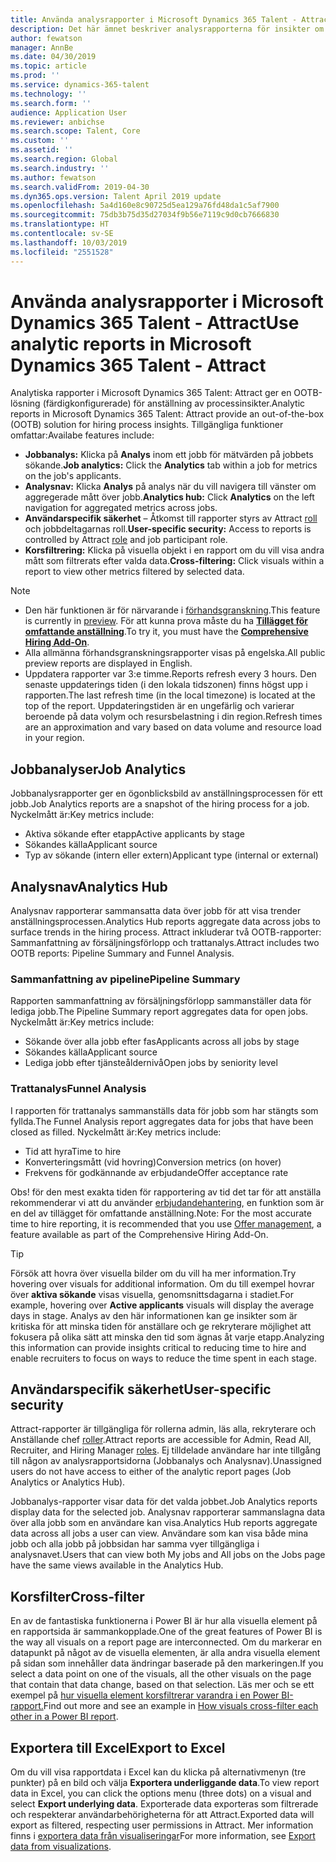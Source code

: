 ```yaml
---
title: Använda analysrapporter i Microsoft Dynamics 365 Talent - Attract
description: Det här ämnet beskriver analysrapporterna för insikter om anställningsprocessen i Microsoft Dynamics 365 Talent - Attract
author: fewatson
manager: AnnBe
ms.date: 04/30/2019
ms.topic: article
ms.prod: ''
ms.service: dynamics-365-talent
ms.technology: ''
ms.search.form: ''
audience: Application User
ms.reviewer: anbichse
ms.search.scope: Talent, Core
ms.custom: ''
ms.assetid: ''
ms.search.region: Global
ms.search.industry: ''
ms.author: fewatson
ms.search.validFrom: 2019-04-30
ms.dyn365.ops.version: Talent April 2019 update
ms.openlocfilehash: 5a4d160e8c90725d5ea129a76fd48da1c5af7900
ms.sourcegitcommit: 75db3b75d35d27034f9b56e7119c9d0cb7666830
ms.translationtype: HT
ms.contentlocale: sv-SE
ms.lasthandoff: 10/03/2019
ms.locfileid: "2551528"
---
```

# <a name="use-analytic-reports-in-microsoft-dynamics-365-talent---attract"></a><span data-ttu-id="08706-103">Använda analysrapporter i Microsoft Dynamics 365 Talent - Attract</span><span class="sxs-lookup"><span data-stu-id="08706-103">Use analytic reports in Microsoft Dynamics 365 Talent - Attract</span></span>

<span data-ttu-id="08706-104">Analytiska rapporter i Microsoft Dynamics 365 Talent: Attract ger en OOTB-lösning (färdigkonfigurerade) för anställning av processinsikter.</span><span class="sxs-lookup"><span data-stu-id="08706-104">Analytic reports in Microsoft Dynamics 365 Talent: Attract provide an out-of-the-box (OOTB) solution for hiring process insights.</span></span> <span data-ttu-id="08706-105">Tillgängliga funktioner omfattar:</span><span class="sxs-lookup"><span data-stu-id="08706-105">Availabe features include:</span></span>

- <span data-ttu-id="08706-106">**Jobbanalys:** Klicka på **Analys** inom ett jobb för mätvärden på jobbets sökande.</span><span class="sxs-lookup"><span data-stu-id="08706-106">**Job analytics:** Click the **Analytics** tab within a job for metrics on the job's applicants.</span></span>
- <span data-ttu-id="08706-107">**Analysnav:** Klicka  **Analys** på analys när du vill navigera till vänster om aggregerade mått över jobb.</span><span class="sxs-lookup"><span data-stu-id="08706-107">**Analytics hub:** Click **Analytics** on the left navigation for aggregated metrics across jobs.</span></span>
- <span data-ttu-id="08706-108">**Användarspecifik säkerhet** – Åtkomst till rapporter styrs av Attract [roll](security-attract.md) och jobbdeltagarnas roll.</span><span class="sxs-lookup"><span data-stu-id="08706-108">**User-specific security:** Access to reports is controlled by Attract [role](security-attract.md) and job participant role.</span></span>
- <span data-ttu-id="08706-109">**Korsfiltrering:** Klicka på visuella objekt i en rapport om du vill visa andra mått som filtrerats efter valda data.</span><span class="sxs-lookup"><span data-stu-id="08706-109">**Cross-filtering:** Click visuals within a report to view other metrics filtered by selected data.</span></span>

>[!NOTE] 
>- <span data-ttu-id="08706-110">Den här funktionen är för närvarande i [förhandsgranskning](access-preview-feature.md).</span><span class="sxs-lookup"><span data-stu-id="08706-110">This feature is currently in [preview](access-preview-feature.md).</span></span> <span data-ttu-id="08706-111">För att kunna prova måste du ha [**Tillägget för omfattande anställning**](attract-comprehensive-hiring.md).</span><span class="sxs-lookup"><span data-stu-id="08706-111">To try it, you must have the [**Comprehensive Hiring Add-On**](attract-comprehensive-hiring.md).</span></span>
>- <span data-ttu-id="08706-112">Alla allmänna förhandsgranskningsrapporter visas på engelska.</span><span class="sxs-lookup"><span data-stu-id="08706-112">All public preview reports are displayed in English.</span></span>
>- <span data-ttu-id="08706-113">Uppdatera rapporter var 3:e timme.</span><span class="sxs-lookup"><span data-stu-id="08706-113">Reports refresh every 3 hours.</span></span> <span data-ttu-id="08706-114">Den senaste uppdaterings tiden (i den lokala tidszonen) finns högst upp i rapporten.</span><span class="sxs-lookup"><span data-stu-id="08706-114">The last refresh time (in the local timezone) is located at the top of the report.</span></span> <span data-ttu-id="08706-115">Uppdateringstiden är en ungefärlig och varierar beroende på data volym och resursbelastning i din region.</span><span class="sxs-lookup"><span data-stu-id="08706-115">Refresh times are an approximation and vary based on data volume and resource load in your region.</span></span>

## <a name="job-analytics"></a><span data-ttu-id="08706-116">Jobbanalyser</span><span class="sxs-lookup"><span data-stu-id="08706-116">Job Analytics</span></span>

<span data-ttu-id="08706-117">Jobbanalysrapporter ger en ögonblicksbild av anställningsprocessen för ett jobb.</span><span class="sxs-lookup"><span data-stu-id="08706-117">Job Analytics reports are a snapshot of the hiring process for a job.</span></span>  <span data-ttu-id="08706-118">Nyckelmått är:</span><span class="sxs-lookup"><span data-stu-id="08706-118">Key metrics include:</span></span>

- <span data-ttu-id="08706-119">Aktiva sökande efter etapp</span><span class="sxs-lookup"><span data-stu-id="08706-119">Active applicants by stage</span></span>
- <span data-ttu-id="08706-120">Sökandes källa</span><span class="sxs-lookup"><span data-stu-id="08706-120">Applicant source</span></span>
- <span data-ttu-id="08706-121">Typ av sökande (intern eller extern)</span><span class="sxs-lookup"><span data-stu-id="08706-121">Applicant type (internal or external)</span></span>

## <a name="analytics-hub"></a><span data-ttu-id="08706-122">Analysnav</span><span class="sxs-lookup"><span data-stu-id="08706-122">Analytics Hub</span></span>

<span data-ttu-id="08706-123">Analysnav rapporterar sammansatta data över jobb för att visa trender anställningsprocessen.</span><span class="sxs-lookup"><span data-stu-id="08706-123">Analytics Hub reports aggregate data across jobs to surface trends in the hiring process.</span></span> <span data-ttu-id="08706-124">Attract inkluderar två OOTB-rapporter: Sammanfattning av försäljningsförlopp och trattanalys.</span><span class="sxs-lookup"><span data-stu-id="08706-124">Attract includes two OOTB reports: Pipeline Summary and Funnel Analysis.</span></span>

### <a name="pipeline-summary"></a><span data-ttu-id="08706-125">Sammanfattning av pipeline</span><span class="sxs-lookup"><span data-stu-id="08706-125">Pipeline Summary</span></span>

<span data-ttu-id="08706-126">Rapporten sammanfattning av försäljningsförlopp sammanställer data för lediga jobb.</span><span class="sxs-lookup"><span data-stu-id="08706-126">The Pipeline Summary report aggregates data for open jobs.</span></span> <span data-ttu-id="08706-127">Nyckelmått är:</span><span class="sxs-lookup"><span data-stu-id="08706-127">Key metrics include:</span></span>

- <span data-ttu-id="08706-128">Sökande över alla jobb efter fas</span><span class="sxs-lookup"><span data-stu-id="08706-128">Applicants across all jobs by stage</span></span>
- <span data-ttu-id="08706-129">Sökandes källa</span><span class="sxs-lookup"><span data-stu-id="08706-129">Applicant source</span></span>
- <span data-ttu-id="08706-130">Lediga jobb efter tjänsteåldernivå</span><span class="sxs-lookup"><span data-stu-id="08706-130">Open jobs by seniority level</span></span>

### <a name="funnel-analysis"></a><span data-ttu-id="08706-131">Trattanalys</span><span class="sxs-lookup"><span data-stu-id="08706-131">Funnel Analysis</span></span>

<span data-ttu-id="08706-132">I rapporten för trattanalys sammanställs data för jobb som har stängts som fyllda.</span><span class="sxs-lookup"><span data-stu-id="08706-132">The Funnel Analysis report aggregates data for jobs that have been closed as filled.</span></span> <span data-ttu-id="08706-133">Nyckelmått är:</span><span class="sxs-lookup"><span data-stu-id="08706-133">Key metrics include:</span></span>

- <span data-ttu-id="08706-134">Tid att hyra</span><span class="sxs-lookup"><span data-stu-id="08706-134">Time to hire</span></span>
- <span data-ttu-id="08706-135">Konverteringsmått (vid hovring)</span><span class="sxs-lookup"><span data-stu-id="08706-135">Conversion metrics (on hover)</span></span>
- <span data-ttu-id="08706-136">Frekvens för godkännande av erbjudande</span><span class="sxs-lookup"><span data-stu-id="08706-136">Offer acceptance rate</span></span>

<span data-ttu-id="08706-137">Obs! för den mest exakta tiden för rapportering av tid det tar för att anställa rekommenderar vi att du använder [erbjudandehantering](offer-setup.md), en funktion som är en del av tillägget för omfattande anställning.</span><span class="sxs-lookup"><span data-stu-id="08706-137">Note: For the most accurate time to hire reporting, it is recommended that you use [Offer management](offer-setup.md), a feature available as part of the Comprehensive Hiring Add-On.</span></span>

>[!TIP] 
><span data-ttu-id="08706-138">Försök att hovra över visuella bilder om du vill ha mer information.</span><span class="sxs-lookup"><span data-stu-id="08706-138">Try hovering over visuals for additional information.</span></span> <span data-ttu-id="08706-139">Om du till exempel hovrar över **aktiva sökande** visas visuella, genomsnittsdagarna i stadiet.</span><span class="sxs-lookup"><span data-stu-id="08706-139">For example, hovering over **Active applicants** visuals will display the average days in stage.</span></span> <span data-ttu-id="08706-140">Analys av den här informationen kan ge insikter som är kritiska för att minska tiden för anställare och ge rekryterare möjlighet att fokusera på olika sätt att minska den tid som ägnas åt varje etapp.</span><span class="sxs-lookup"><span data-stu-id="08706-140">Analyzing this information can provide insights critical to reducing time to hire and enable recruiters to focus on ways to reduce the time spent in each stage.</span></span>

## <a name="user-specific-security"></a><span data-ttu-id="08706-141">Användarspecifik säkerhet</span><span class="sxs-lookup"><span data-stu-id="08706-141">User-specific security</span></span>

<span data-ttu-id="08706-142">Attract-rapporter är tillgängliga för rollerna admin, läs alla, rekryterare och Anställande chef [roller](security-attract.md).</span><span class="sxs-lookup"><span data-stu-id="08706-142">Attract reports are accessible for Admin, Read All, Recruiter, and Hiring Manager [roles](security-attract.md).</span></span> <span data-ttu-id="08706-143">Ej tilldelade användare har inte tillgång till någon av analysrapportsidorna (Jobbanalys och Analysnav).</span><span class="sxs-lookup"><span data-stu-id="08706-143">Unassigned users do not have access to either of the analytic report pages (Job Analytics or Analytics Hub).</span></span>

<span data-ttu-id="08706-144">Jobbanalys-rapporter visar data för det valda jobbet.</span><span class="sxs-lookup"><span data-stu-id="08706-144">Job Analytics reports display data for the selected job.</span></span> <span data-ttu-id="08706-145">Analysnav rapporterar sammanslagna data över alla jobb som en användare kan visa.</span><span class="sxs-lookup"><span data-stu-id="08706-145">Analytics Hub reports aggregate data across all jobs a user can view.</span></span> <span data-ttu-id="08706-146">Användare som kan visa både mina jobb och alla jobb på jobbsidan har samma vyer tillgängliga i analysnavet.</span><span class="sxs-lookup"><span data-stu-id="08706-146">Users that can view both My jobs and All jobs on the Jobs page have the same views available in the Analytics Hub.</span></span>

## <a name="cross-filter"></a><span data-ttu-id="08706-147">Korsfilter</span><span class="sxs-lookup"><span data-stu-id="08706-147">Cross-filter</span></span>

<span data-ttu-id="08706-148">En av de fantastiska funktionerna i Power BI är hur alla visuella element på en rapportsida är sammankopplade.</span><span class="sxs-lookup"><span data-stu-id="08706-148">One of the great features of Power BI is the way all visuals on a report page are interconnected.</span></span> <span data-ttu-id="08706-149">Om du markerar en datapunkt på något av de visuella elementen, är alla andra visuella element på sidan som innehåller data ändringar baserade på den markeringen.</span><span class="sxs-lookup"><span data-stu-id="08706-149">If you select a data point on one of the visuals, all the other visuals on the page that contain that data change, based on that selection.</span></span> <span data-ttu-id="08706-150">Läs mer och se ett exempel på [hur visuella element korsfiltrerar varandra i en Power BI-rapport.](https://docs.microsoft.com/power-bi/consumer/end-user-interactions)</span><span class="sxs-lookup"><span data-stu-id="08706-150">Find out more and see an example in [How visuals cross-filter each other in a Power BI report](https://docs.microsoft.com/power-bi/consumer/end-user-interactions).</span></span>

## <a name="export-to-excel"></a><span data-ttu-id="08706-151">Exportera till Excel</span><span class="sxs-lookup"><span data-stu-id="08706-151">Export to Excel</span></span>

<span data-ttu-id="08706-152">Om du vill visa rapportdata i Excel kan du klicka på alternativmenyn (tre punkter) på en bild och välja **Exportera underliggande data**.</span><span class="sxs-lookup"><span data-stu-id="08706-152">To view report data in Excel, you can click the options menu (three dots) on a visual and select **Export underlying data**.</span></span> <span data-ttu-id="08706-153">Exporterade data exporteras som filtrerade och respekterar användarbehörigheterna för att Attract.</span><span class="sxs-lookup"><span data-stu-id="08706-153">Exported data will export as filtered, respecting user permissions in Attract.</span></span> <span data-ttu-id="08706-154">Mer information finns i [exportera data från visualiseringar](https://docs.microsoft.com/power-bi/visuals/power-bi-visualization-export-data)</span><span class="sxs-lookup"><span data-stu-id="08706-154">For more information, see [Export data from visualizations](https://docs.microsoft.com/power-bi/visuals/power-bi-visualization-export-data).</span></span>
